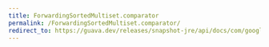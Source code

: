 ```yaml
---
title: ForwardingSortedMultiset.comparator
permalink: /ForwardingSortedMultiset.comparator/
redirect_to: https://guava.dev/releases/snapshot-jre/api/docs/com/google/common/collect/ForwardingSortedMultiset.html#comparator--
---
```

